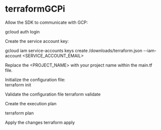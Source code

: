 
# terraformGCPi

Allow the SDK to communicate with GCP:

gcloud auth login

Create the service account key:

gcloud iam service-accounts keys create /downloads/terraform.json --iam-account <SERVICE_ACCOUNT_EMAIL>

Replace the <PROJECT_NAME> with your project name within the main.tf file.




Initialize the configuration file:  
terraform init

Validate the configuration file
terraform validate

Create the execution plan

terraform plan

Apply the changes
terraform apply



